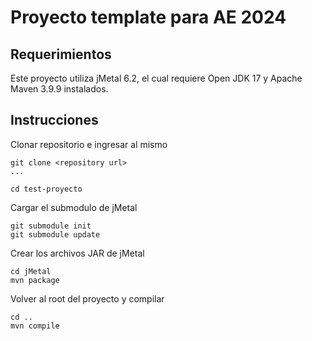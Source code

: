 # Proyecto template para AE 2024

## Requerimientos
Este proyecto utiliza jMetal 6.2, el cual requiere Open JDK 17 y Apache Maven 3.9.9 instalados.

## Instrucciones
Clonar repositorio e ingresar al mismo
```
git clone <repository url>
...

cd test-proyecto
```
Cargar el submodulo de jMetal
```
git submodule init
git submodule update
```
Crear los archivos JAR de jMetal
```
cd jMetal
mvn package
```
Volver al root del proyecto y compilar
```
cd ..
mvn compile
```